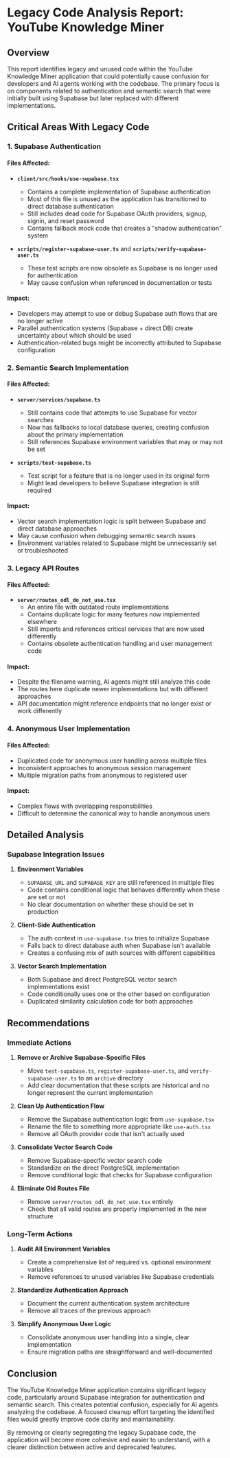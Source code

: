 # Legacy Code Analysis Report: YouTube Knowledge Miner

## Overview

This report identifies legacy and unused code within the YouTube Knowledge Miner application that could potentially cause confusion for developers and AI agents working with the codebase. The primary focus is on components related to authentication and semantic search that were initially built using Supabase but later replaced with different implementations.

## Critical Areas With Legacy Code

### 1. Supabase Authentication

#### Files Affected:
- **`client/src/hooks/use-supabase.tsx`**
  - Contains a complete implementation of Supabase authentication
  - Most of this file is unused as the application has transitioned to direct database authentication
  - Still includes dead code for Supabase OAuth providers, signup, signin, and reset password
  - Contains fallback mock code that creates a "shadow authentication" system
  
- **`scripts/register-supabase-user.ts`** and **`scripts/verify-supabase-user.ts`**
  - These test scripts are now obsolete as Supabase is no longer used for authentication
  - May cause confusion when referenced in documentation or tests

#### Impact:
- Developers may attempt to use or debug Supabase auth flows that are no longer active
- Parallel authentication systems (Supabase + direct DB) create uncertainty about which should be used
- Authentication-related bugs might be incorrectly attributed to Supabase configuration

### 2. Semantic Search Implementation

#### Files Affected:
- **`server/services/supabase.ts`**
  - Still contains code that attempts to use Supabase for vector searches
  - Now has fallbacks to local database queries, creating confusion about the primary implementation
  - Still references Supabase environment variables that may or may not be set
  
- **`scripts/test-supabase.ts`**
  - Test script for a feature that is no longer used in its original form
  - Might lead developers to believe Supabase integration is still required

#### Impact:
- Vector search implementation logic is split between Supabase and direct database approaches
- May cause confusion when debugging semantic search issues
- Environment variables related to Supabase might be unnecessarily set or troubleshooted

### 3. Legacy API Routes

#### Files Affected:
- **`server/routes_odl_do_not_use.tsx`**
  - An entire file with outdated route implementations
  - Contains duplicate logic for many features now implemented elsewhere
  - Still imports and references critical services that are now used differently
  - Contains obsolete authentication handling and user management code
  
#### Impact:
- Despite the filename warning, AI agents might still analyze this code
- The routes here duplicate newer implementations but with different approaches
- API documentation might reference endpoints that no longer exist or work differently

### 4. Anonymous User Implementation

#### Files Affected:
- Duplicated code for anonymous user handling across multiple files
- Inconsistent approaches to anonymous session management
- Multiple migration paths from anonymous to registered user

#### Impact:
- Complex flows with overlapping responsibilities
- Difficult to determine the canonical way to handle anonymous users

## Detailed Analysis

### Supabase Integration Issues

1. **Environment Variables**
   - `SUPABASE_URL` and `SUPABASE_KEY` are still referenced in multiple files
   - Code contains conditional logic that behaves differently when these are set or not
   - No clear documentation on whether these should be set in production

2. **Client-Side Authentication**
   - The auth context in `use-supabase.tsx` tries to initialize Supabase
   - Falls back to direct database auth when Supabase isn't available
   - Creates a confusing mix of auth sources with different capabilities

3. **Vector Search Implementation**
   - Both Supabase and direct PostgreSQL vector search implementations exist
   - Code conditionally uses one or the other based on configuration
   - Duplicated similarity calculation code for both approaches

## Recommendations

### Immediate Actions

1. **Remove or Archive Supabase-Specific Files**
   - Move `test-supabase.ts`, `register-supabase-user.ts`, and `verify-supabase-user.ts` to an `archive` directory
   - Add clear documentation that these scripts are historical and no longer represent the current implementation

2. **Clean Up Authentication Flow**
   - Remove the Supabase authentication logic from `use-supabase.tsx`
   - Rename the file to something more appropriate like `use-auth.tsx`
   - Remove all OAuth provider code that isn't actually used

3. **Consolidate Vector Search Code**
   - Remove Supabase-specific vector search code
   - Standardize on the direct PostgreSQL implementation
   - Remove conditional logic that checks for Supabase configuration

4. **Eliminate Old Routes File**
   - Remove `server/routes_odl_do_not_use.tsx` entirely
   - Check that all valid routes are properly implemented in the new structure

### Long-Term Actions

1. **Audit All Environment Variables**
   - Create a comprehensive list of required vs. optional environment variables
   - Remove references to unused variables like Supabase credentials

2. **Standardize Authentication Approach**
   - Document the current authentication system architecture
   - Remove all traces of the previous approach

3. **Simplify Anonymous User Logic**
   - Consolidate anonymous user handling into a single, clear implementation
   - Ensure migration paths are straightforward and well-documented

## Conclusion

The YouTube Knowledge Miner application contains significant legacy code, particularly around Supabase integration for authentication and semantic search. This creates potential confusion, especially for AI agents analyzing the codebase. A focused cleanup effort targeting the identified files would greatly improve code clarity and maintainability.

By removing or clearly segregating the legacy Supabase code, the application will become more cohesive and easier to understand, with a clearer distinction between active and deprecated features.